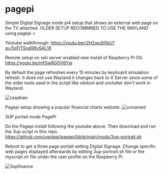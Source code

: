 # pagepi
Simple Digital Signage mode pi4 setup that shows an external web page on the TV attached.
OLDER SETUP RECOMMNED TO USE THE WAYLAND using pagepi > [
](https://github.com/ugotapi/wayland-pagepi)

Youtube walkthrough:
https://youtu.be/r2H2wu5l0kU?si=5oFrTSo499ySAL18

Remote setup on ssh server enabled new install of Raspberry Pi OS: https://youtu.be/mfGwRGGV6Yw

By default the page refreshes every 15 minutes by keyboard simulation refresh. It does not use Wayland it changes back to X Server since some of the older tools used in the script like xdotool and unclutter don't work in Wayland. 

![raspbian](https://github.com/ugotapi/pagepi/assets/14945441/18d62fa5-5132-43a4-8662-9e30eba4d8ce)


Pagepi setup showing a popular financial charts website:
![unnamed](https://github.com/ugotapi/pagepi/assets/14945441/8a75fcaf-559f-4726-9a78-fe416704bafa)


3UP portait mode PagePi


Do the Pagepi install following the youtube above. Then download and run the 3up script in this repo.
https://github.com/ugotapi/pagepi/blob/main/mods/3up-portrait.sh


Reboot to get a three page portait setting Digital Signage. Change specific web pages displayed afterwards by editing 3up-portrait.sh file or the myscript.sh file under the user profile on the Raspberry Pi. 


![3upfinance](https://github.com/ugotapi/pagepi/assets/14945441/d506c11a-37b2-4748-8c5a-949511fb5a2f)




